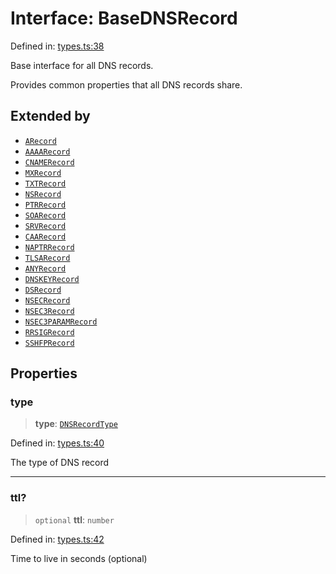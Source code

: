 # Interface: BaseDNSRecord

Defined in: [types.ts:38](https://github.com/Nick2bad4u/dnsValidator/blob/main/src/types.ts#L38)

Base interface for all DNS records.

Provides common properties that all DNS records share.

## Extended by

- [`ARecord`](ARecord.md)
- [`AAAARecord`](AAAARecord.md)
- [`CNAMERecord`](CNAMERecord.md)
- [`MXRecord`](MXRecord.md)
- [`TXTRecord`](TXTRecord.md)
- [`NSRecord`](NSRecord.md)
- [`PTRRecord`](PTRRecord.md)
- [`SOARecord`](SOARecord.md)
- [`SRVRecord`](SRVRecord.md)
- [`CAARecord`](CAARecord.md)
- [`NAPTRRecord`](NAPTRRecord.md)
- [`TLSARecord`](TLSARecord.md)
- [`ANYRecord`](ANYRecord.md)
- [`DNSKEYRecord`](DNSKEYRecord.md)
- [`DSRecord`](DSRecord.md)
- [`NSECRecord`](NSECRecord.md)
- [`NSEC3Record`](NSEC3Record.md)
- [`NSEC3PARAMRecord`](NSEC3PARAMRecord.md)
- [`RRSIGRecord`](RRSIGRecord.md)
- [`SSHFPRecord`](SSHFPRecord.md)

## Properties

### type

> **type**: [`DNSRecordType`](../type-aliases/DNSRecordType.md)

Defined in: [types.ts:40](https://github.com/Nick2bad4u/dnsValidator/blob/main/src/types.ts#L40)

The type of DNS record

***

### ttl?

> `optional` **ttl**: `number`

Defined in: [types.ts:42](https://github.com/Nick2bad4u/dnsValidator/blob/main/src/types.ts#L42)

Time to live in seconds (optional)
